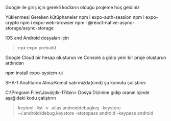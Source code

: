 Google ile giriş için gerekli kodların olduğu projeme hoş geldiniz

Yüklenmesi Gereken kütüphaneler
npm i expo-auth-session
npm i expo-crypto
npm i expo-web-browser
npm i @react-native-async-storage/async-storage

IOS and Android dosyaları için

> npx expo prebuild

Google Cloud bir hesap oluşturun ve Console a gidip yeni bir proje oluşturun ardından

npm install expo-system-ui

SHA-1 Anahtarını Alma:Komut satırınızda(cmd) şu komutu çalıştırın:

C:\Program Files\Java\jdk-17\bin>
Dosya Dizinine gidip oranın içinde aşağıdaki kodu çalıştırın

> keytool -list -v -alias androiddebugkey -keystore ~/.android/debug.keystore -storepass android -keypass android
